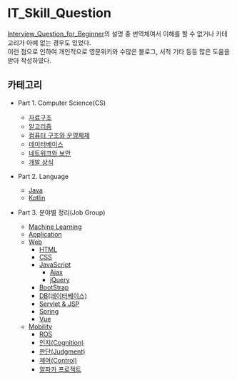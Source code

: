 # IT_Skill_Question

[Interview_Question_for_Beginner](https://github.com/JaeYeopHan/Interview_Question_for_Beginner)의 설명 중 번역체여서 이해를 할 수 없거나 카테고리가 아예 없는 경우도 있었다.   
이런 점으로 인하여 개인적으로 영문위키와 수많은 블로그, 서적 기타 등등 많은 도움을 받아 작성하였다.   

## 카테고리

+ Part 1. Computer Science(CS)
  + [자료구조](https://github.com/ii200400/IT_Skill_Question/tree/master/CS/DataStructure)
  + [알고리즘](https://github.com/ii200400/IT_Skill_Question/tree/master/CS/Algorithm)
  + [컴퓨터 구조와 운영체제](https://github.com/ii200400/IT_Skill_Question/tree/master/CS/OS)
  + [데이터베이스](https://github.com/ii200400/IT_Skill_Question/tree/master/CS/Database)
  + [네트워크와 보안](https://github.com/ii200400/IT_Skill_Question/tree/master/CS/Network)
  + [개발 상식](https://github.com/ii200400/IT_Skill_Question/tree/master/CS/Development_common_sense)
  
+ Part 2. Language
  + [Java](https://github.com/ii200400/IT_Skill_Question/tree/master/Language/Java)
  + [Kotlin](https://github.com/ii200400/IT_Skill_Question/tree/master/Language/Kotlin)
  
+ Part 3. 분야별 정리(Job Group)
  + [Machine Learning](https://github.com/ii200400/Tensorflow_Tutorial)
  + [Application](https://github.com/ii200400/IT_Skill_Question/tree/master/JobGroup/Application)
  + [Web](./JobGroup/Web)
    + [HTML](./JobGroup/Web/html)
    + [CSS](./JobGroup/Web/css)
    + [JavaScript](./JobGroup/Web/JavaScript)
      + [Ajax](./JobGroup/Web/JavaScript/ajax)
      + [jQuery](JobGroup/Web/JavaScript/jQuery)
    + [BootStrap](./JobGroup/Web/bootstrap)
    + [DB(데이터베이스)](https://github.com/ii200400/IT_Skill_Question/tree/master/CS/Database)
    + [Servlet & JSP](./JobGroup/Web/JSP)
    + [Spring](./JobGroup/Web/spring)
    + [Vue](./vue)
  + [Mobility](./JobGroup/mobility)
    - [ROS](./JobGroup/mobility/ROS/README.md)
    - [인지(Cognition)](./JobGroup/mobility/cognition)
    - [판단(Judgment)](./JobGroup/mobility/judgment)
    - [제어(Control)](./JobGroup/mobility/control)
    - [알파카 프로젝트](https://github.com/ii200400/IT_Skill_Question/tree/master/JobGroup/mobility/AlphaCar)
